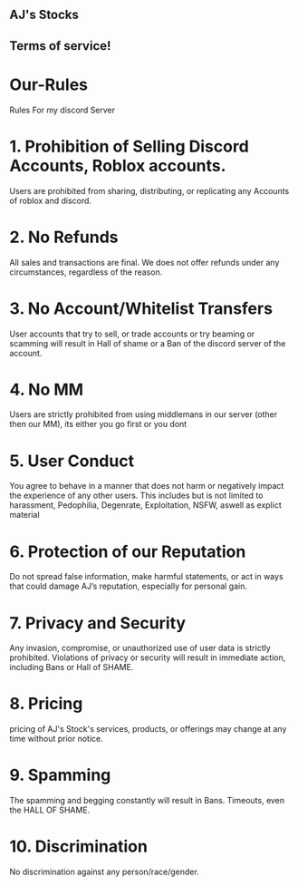 ## AJ's Stocks

## Terms of service!

# Our-Rules
Rules For my discord Server

# 1. Prohibition of Selling Discord Accounts, Roblox accounts.
Users are prohibited from sharing, distributing, or replicating any Accounts of roblox and discord.

# 2. No Refunds
All sales and transactions are final. We does not offer refunds under any circumstances, regardless of the reason.

# 3. No Account/Whitelist Transfers
User accounts that try to sell, or trade accounts or try beaming or scamming will result in Hall of shame or a Ban of the discord server of the account.

# 4. No MM 
Users are strictly prohibited from using middlemans in our server (other then our MM), its either you go first or you dont 

# 5. User Conduct
You agree to behave in a manner that does not harm or negatively impact the experience of any other users. This includes but is not limited to harassment, Pedophilia, Degenrate, Exploitation, NSFW, aswell as explict material

# 6. Protection of our Reputation
Do not spread false information, make harmful statements, or act in ways that could damage AJ’s reputation, especially for personal gain.

# 7. Privacy and Security
Any invasion, compromise, or unauthorized use of user data is strictly prohibited. Violations of privacy or security will result in immediate action, including Bans or Hall of SHAME.

# 8. Pricing
pricing of AJ's Stock's services, products, or offerings may change at any time without prior notice.

# 9. Spamming
The spamming and begging constantly will result in Bans. Timeouts, even the HALL OF SHAME.

# 10. Discrimination
No discrimination against any person/race/gender.
